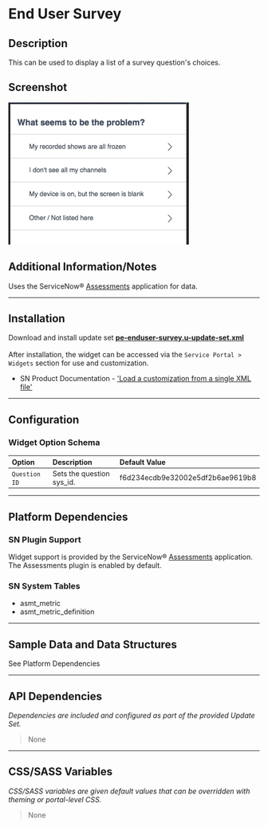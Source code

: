 # End User Survey

## Description

This can be used to display a list of a survey question's choices.

## Screenshot
![](../images/pe-enduser-survey.png)

## Additional Information/Notes

Uses the ServiceNow® [Assessments](https://docs.servicenow.com/bundle/istanbul-servicenow-platform/page/administer/assessments/reference/r_Assessments.html?cshalt=yes ) application for data.

---
## Installation

Download and install update set **[pe-enduser-survey.u-update-set.xml](https://github.com/platform-experience/serviceportal-widget-library/blob/master/pe-enduser-survey/pe-enduser-survey.u-update-set.xml)** <br/><br/>
After installation, the widget can be accessed via the `Service Portal > Widgets` section for use and customization.<br/>
* SN Product Documentation - ['Load a customization from a single XML file'](https://docs.servicenow.com/bundle/kingston-application-development/page/build/system-update-sets/task/t_SaveAnUpdateSetAsAnXMLFile.html)

---
## Configuration

### Widget Option Schema

| Option | Description | Default Value |
| :--- | :--- | :--- |
| `Question ID` | Sets the question sys_id. | f6d234ecdb9e32002e5df2b6ae9619b8 |

---
## Platform Dependencies

### SN Plugin Support
Widget support is provided by the ServiceNow® [Assessments](https://docs.servicenow.com/bundle/istanbul-servicenow-platform/page/administer/assessments/reference/r_Assessments.html?cshalt=yes ) application.
The Assessments plugin is enabled by default.

### SN System Tables
* asmt_metric
* asmt_metric_definition

---
## Sample Data and Data Structures

See Platform Dependencies

---
## API Dependencies

<i>Dependencies are included and configured as part of the provided Update Set.</i>
> None

---
## CSS/SASS Variables

_CSS/SASS variables are given default values that can be overridden with theming or portal-level CSS._
> None